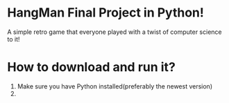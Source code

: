 # HangMan Final Project in Python!
A simple retro game that everyone played with a twist of computer science to it!

# How to download and run it?
1. Make sure you have Python installed(preferably the newest version)
2. 
